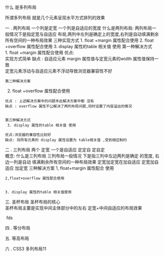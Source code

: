 什么 是多列布局 

所谓多列布局 就是几个元素呈现水平方式排列的效果 

一 . 两列布局
    一个列是定宽   一个列是自适应的宽度 
        什么是两列布局:
            两列布局一般情况下是指定宽与自适应 布局,两列中左列是确定上的宽度,右列是自动填满剩余所有空间的一种布局效果
            三种实现方式
            1. float +margin 属性配合使用
            2. float +overflow 属性配合使用
            3. display 属性的table 相关值 使用
    第一种解决方式    
    1. float +margin 属性配合使用
    优点:  
      实现方式简单
    缺点 : 
      自适应元素 margin 属性值与定宽元素的width 属性值保持一致   
      定宽元素浮动与自适应元素不浮动导致浏览器兼容性不好

    第二种解决方案
   2. float +overflow 属性配合使用

    优点 : 上述解决方案中的问题丰此解决方案中都 没有 
    缺点 : overflow 属性不公解决了两列布局问题,同时设置了内容溢出的情况 


    第三种解决方式
     3. display 属性的table 相关值 使用
    
    优点:浏览器的兼容性比较好 
    缺点: 将所有元素的 display 属性设置为 table相关值 ,受到相应制约


二 . 三列布局
    两个 定宽 一个是自适应       定定自      定自定   
    概念:
    什么是三列布局
    三列布局一般情况 下是指三列中左边两列是确定 的宽度, 右边一列是自动 填满剩余所有空间的一种布局效果 
     定宽加定宽在加自适应 
     定宽加自适应 加定宽
     三种解决方案
    1, float+margin 属性配合 使用


    2,float+overflow 属性配合使用


    3. display 属性的table 相关值使用

三. 圣杯布局 
    圣杯布局的核心   
    圣杯布局主要是实现中间主体部分中的左右 定宽+中间自适应的布局效果 

​    fds



四 . 等分布局 


五.  等高布局


六 . CSS3 多列布局11
